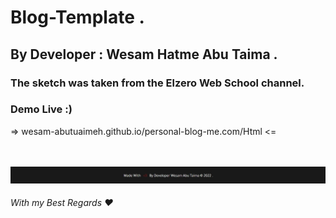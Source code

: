 # Blog-Template .

## By Developer : Wesam Hatme Abu Taima .

### The sketch was taken from the Elzero Web School channel.

### Demo Live :)

=> wesam-abutuaimeh.github.io/personal-blog-me.com/Html <=

<br/><br/>
![Screenshot](Media/author.jpg)
<br/>

###### With my Best Regards ❤
